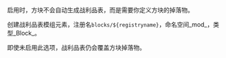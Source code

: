 启用时，方块不会自动生成战利品表，而是需要你定义方块的掉落物。

创建战利品表模组元素，注册名`blocks/${registryname}`，命名空间_mod_，类型_Block_。

即使未启用此选项，战利品表仍会覆盖方块掉落物。